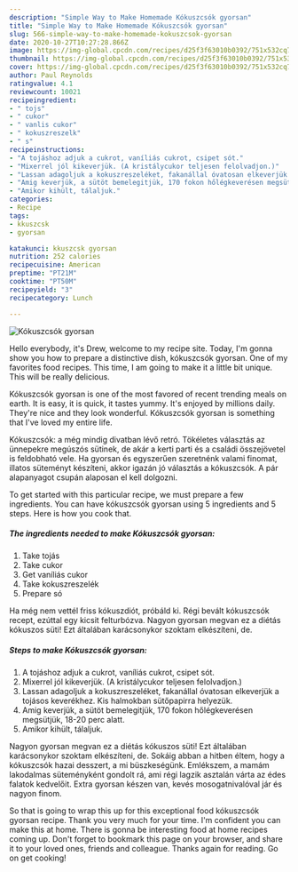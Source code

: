 ```yaml
---
description: "Simple Way to Make Homemade Kókuszcsók gyorsan"
title: "Simple Way to Make Homemade Kókuszcsók gyorsan"
slug: 566-simple-way-to-make-homemade-kokuszcsok-gyorsan
date: 2020-10-27T10:27:28.866Z
image: https://img-global.cpcdn.com/recipes/d25f3f63010b0392/751x532cq70/kokuszcsok-gyorsan-recept-foto.jpg
thumbnail: https://img-global.cpcdn.com/recipes/d25f3f63010b0392/751x532cq70/kokuszcsok-gyorsan-recept-foto.jpg
cover: https://img-global.cpcdn.com/recipes/d25f3f63010b0392/751x532cq70/kokuszcsok-gyorsan-recept-foto.jpg
author: Paul Reynolds
ratingvalue: 4.1
reviewcount: 10021
recipeingredient:
- " tojs"
- " cukor"
- " vanlis cukor"
- " kokuszreszelk"
- " s"
recipeinstructions:
- "A tojáshoz adjuk a cukrot, vaníliás cukrot, csipet sót."
- "Mixerrel jól kikeverjük. (A kristálycukor teljesen felolvadjon.)"
- "Lassan adagoljuk a kokuszreszeléket, fakanállal óvatosan elkeverjük a tojásos keverékhez. Kis halmokban sütőpapirra helyezük."
- "Amig keverjük, a sütöt bemelegitjük, 170 fokon hőlégkeverésen megsütjük, 18-20 perc alatt."
- "Amikor kihült, tálaljuk."
categories:
- Recipe
tags:
- kkuszcsk
- gyorsan

katakunci: kkuszcsk gyorsan 
nutrition: 252 calories
recipecuisine: American
preptime: "PT21M"
cooktime: "PT50M"
recipeyield: "3"
recipecategory: Lunch

---
```



![Kókuszcsók gyorsan](https://img-global.cpcdn.com/recipes/d25f3f63010b0392/751x532cq70/kokuszcsok-gyorsan-recept-foto.jpg)

Hello everybody, it's Drew, welcome to my recipe site. Today, I'm gonna show you how to prepare a distinctive dish, kókuszcsók gyorsan. One of my favorites food recipes. This time, I am going to make it a little bit unique. This will be really delicious.

Kókuszcsók gyorsan is one of the most favored of recent trending meals on earth. It is easy, it is quick, it tastes yummy. It's enjoyed by millions daily. They're nice and they look wonderful. Kókuszcsók gyorsan is something that I've loved my entire life.

Kókuszcsók: a még mindig divatban lévő retró. Tökéletes választás az ünnepekre megúszós sütinek, de akár a kerti parti és a családi összejövetel is feldobható vele. Ha gyorsan és egyszerűen szeretnénk valami finomat, illatos süteményt készíteni, akkor igazán jó választás a kókuszcsók. A pár alapanyagot csupán alaposan el kell dolgozni.


To get started with this particular recipe, we must prepare a few ingredients. You can have kókuszcsók gyorsan using 5 ingredients and 5 steps. Here is how you cook that.

<!--inarticleads1-->

##### The ingredients needed to make Kókuszcsók gyorsan:

1. Take  tojás
1. Take  cukor
1. Get  vaníliás cukor
1. Take  kokuszreszelék
1. Prepare  só


Ha még nem vettél friss kókuszdiót, próbáld ki. Régi bevált kókuszcsók recept, ezúttal egy kicsit felturbózva. Nagyon gyorsan megvan ez a diétás kókuszos süti! Ezt általában karácsonykor szoktam elkészíteni, de. 

<!--inarticleads2-->

##### Steps to make Kókuszcsók gyorsan:

1. A tojáshoz adjuk a cukrot, vaníliás cukrot, csipet sót.
1. Mixerrel jól kikeverjük. (A kristálycukor teljesen felolvadjon.)
1. Lassan adagoljuk a kokuszreszeléket, fakanállal óvatosan elkeverjük a tojásos keverékhez. Kis halmokban sütőpapirra helyezük.
1. Amig keverjük, a sütöt bemelegitjük, 170 fokon hőlégkeverésen megsütjük, 18-20 perc alatt.
1. Amikor kihült, tálaljuk.


Nagyon gyorsan megvan ez a diétás kókuszos süti! Ezt általában karácsonykor szoktam elkészíteni, de. Sokáig abban a hitben éltem, hogy a kókuszcsók hazai desszert, a mi büszkeségünk. Emlékszem, a mamám lakodalmas süteményként gondolt rá, ami régi lagzik asztalán várta az édes falatok kedvelőit. Extra gyorsan készen van, kevés mosogatnivalóval jár és nagyon finom. 

So that is going to wrap this up for this exceptional food kókuszcsók gyorsan recipe. Thank you very much for your time. I'm confident you can make this at home. There is gonna be interesting food at home recipes coming up. Don't forget to bookmark this page on your browser, and share it to your loved ones, friends and colleague. Thanks again for reading. Go on get cooking!
